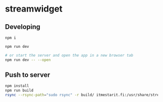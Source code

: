 # streamwidget

## Developing

```bash
npm i

npm run dev

# or start the server and open the app in a new browser tab
npm run dev -- --open
```

## Push to server

```bash
npm install
npm run build
rsync --rsync-path="sudo rsync" -r build/ itmestarit.fi:/usr/share/streamwidget
```

